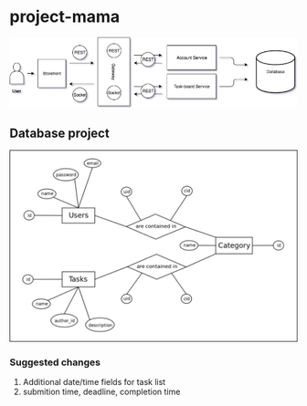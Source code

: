 # project-mama

![Diagram](docs/Diagram.jpg)

## Database project
![Diagram](docs/mamadb-schema.png)

### Suggested changes
1. Additional date/time fields for task list
  1. submition time, deadline, completion time
